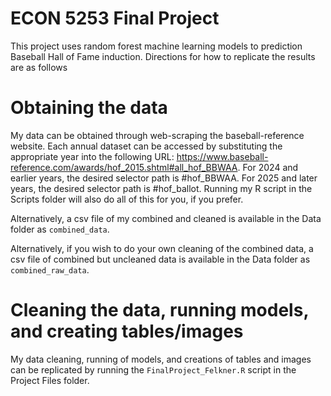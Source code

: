 # ECON 5253 Final Project
This project uses random forest machine learning models to prediction Baseball Hall of Fame induction. Directions for how to replicate the results are as follows

# Obtaining the data
My data can be obtained through web-scraping the baseball-reference website. Each annual dataset can be accessed by substituting the appropriate year into the following URL: https://www.baseball-reference.com/awards/hof_2015.shtml#all_hof_BBWAA. For 2024 and earlier years, the desired selector path is #hof_BBWAA. For 2025 and later years, the desired selector path is #hof_ballot. Running my R script in the Scripts folder will also do all of this for you, if you prefer.

Alternatively, a csv file of my combined and cleaned is available in the Data folder as `combined_data`.

Alternatively, if you wish to do your own cleaning of the combined data, a csv file of combined but uncleaned data is available in the Data folder as `combined_raw_data`.

# Cleaning the data, running models, and creating tables/images
My data cleaning, running of models, and creations of tables and images can be replicated by running the `FinalProject_Felkner.R` script in the Project Files folder.



